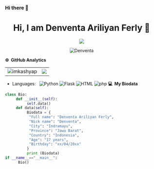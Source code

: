 ### Hi there 👋
<!--
**Shishigami-X/Shishigami-X** is a ✨ _special_ ✨ repository because its `README.md` (this file) appears on your GitHub profile.

Here are some ideas to get you started:



<h1 align="center"> Hello World :) </h1>
<p align="center">
•●•
</p>

<img src="https://github.com/Denventa/Denventa/blob/main/Hello World/status_me_status_90e259db678545f49a41faf12e095d58.jpg" width="640" title="Menu" alt="Menu">

<h1 align="center">
  <b>Hello Programmers!<b> <a href="https://www.facebook.com/Denventa.Xayonara.Team.UnlimitedARMY" target="blank">Denventa</a> Was Here
</h1>

      <!--![](https://github.com/Aldi098/Aldi098/blob/main/20220122_162251.jpg)-->
<p align="center"> <h1 align="center"> Hi, I am Denventa Ariliyan Ferly 👋</h1> </p>
<p align="center">
<a href="https://github.com/Denventa/"><img src="https://img.shields.io/badge/-Github-FFA116?style=for-the-badge&logo=Github&logoColor=black"/> </a>
</p>

<p align="center"> <img src="https://komarev.com/ghpvc/?username=Denventa&label=Profile%20views&color=0e75b6&style=flat" alt="Denventa"/></p>


**⚙️ &nbsp;GitHub Analytics**
<table style="width:100%">
  <tr>
    <td> <img src="https://github-readme-stats.vercel.app/api?username=Denventa&show_icons=true&theme=dark&locale=en&hide_border=true" alt="imkashyap" /></td>
    <td><img src="https://github-readme-stats.vercel.app/api/top-langs/?username=Denventa&theme=dark&hide_border=true&layout=compact"></td>
  </tr>
</table>

- Languages: &nbsp;
  ![Python](https://img.shields.io/badge/-Python-333333?style=flat&logo=Python&logoColor=007ACC)
  ![Flask](https://img.shields.io/badge/-Flask-333333?style=flat&logo=Flask&logoColor=007ACC)
  ![HTML](https://img.shields.io/badge/-HTML-333333?style=flat&logo=HTML5)
  ![php](https://img.shields.io/badge/-php-333333?style=flat&logo=php&logoColor=1572B6)
  **💻 &nbsp;My Biodata**
  
```python
class Bio:
     def __init__(self):
          self.data()
     def data(self):
          Biodata = {
           "Full name": "Denventa Ariliyan Ferly",
           "Nick name": "Denventa",
           "City": "Indramayu",
           "Province": "Jawa Barat",
           "Country": "Indonesia",
           "Age": "17 years",
           "Birthday": "xx/04/20xx"
          } 
          print (Biodata)
if __name__=="__main__":
      Bio()
```

